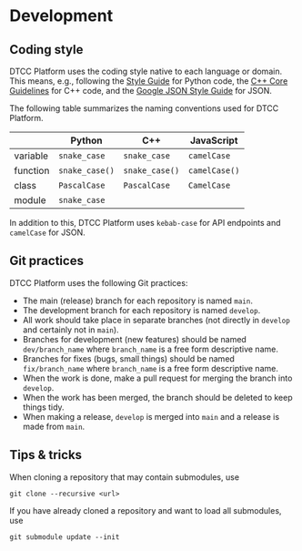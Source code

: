 # Development

## Coding style

DTCC Platform uses the coding style native to each language or domain.
This means, e.g., following the
[Style Guide](https://peps.python.org/pep-0008/)
for Python code, the
[C++ Core Guidelines](https://isocpp.github.io/CppCoreGuidelines/CppCoreGuidelines)
for C++ code, and the
[Google JSON Style Guide](https://google.github.io/styleguide/jsoncstyleguide.xml)
for JSON.

The following table summarizes the naming conventions used for DTCC
Platform.

|          | Python         | C++            | JavaScript    |
|----------|----------------|----------------|---------------|
| variable | `snake_case`   | `snake_case`   | `camelCase`   |
| function | `snake_case()` | `snake_case()` | `camelCase()` |
| class    | `PascalCase`   | `PascalCase`   | `CamelCase`   |
| module   | `snake_case`   |                |               |

In addition to this, DTCC Platform uses `kebab-case` for API endpoints
and `camelCase` for JSON.

## Git practices

DTCC Platform uses the following Git practices:

* The main (release) branch for each repository is named `main`.
* The development branch for each repository is named `develop`.
* All work should take place in separate branches (not directly in `develop` and certainly not in `main`).
* Branches for development (new features) should be named `dev/branch_name` where `branch_name` is a free form descriptive name.
* Branches for fixes (bugs, small things) should be named `fix/branch_name` where `branch_name` is a free form descriptive name.
* When the work is done, make a pull request for merging the branch into `develop`.
* When the work has been merged, the branch should be deleted to keep things tidy.
* When making a release, `develop` is merged into `main` and a release is made from `main`.

## Tips & tricks

When cloning a repository that may contain submodules, use

    git clone --recursive <url>

If you have already cloned a repository and want to load all submodules, use

    git submodule update --init
